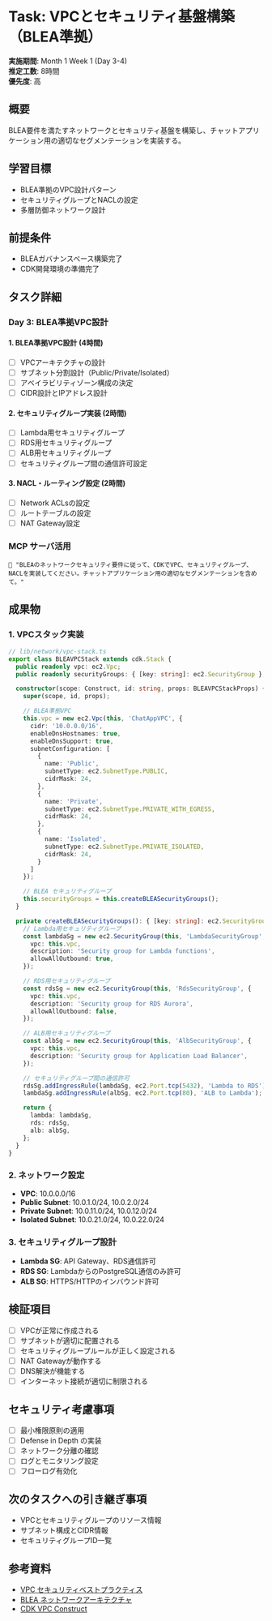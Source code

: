 # Task: VPCとセキュリティ基盤構築（BLEA準拠）

**実施期間**: Month 1 Week 1 (Day 3-4)  
**推定工数**: 8時間  
**優先度**: 高  

## 概要

BLEA要件を満たすネットワークとセキュリティ基盤を構築し、チャットアプリケーション用の適切なセグメンテーションを実装する。

## 学習目標

- BLEA準拠のVPC設計パターン
- セキュリティグループとNACLの設定
- 多層防御ネットワーク設計

## 前提条件

- BLEAガバナンスベース構築完了
- CDK開発環境の準備完了

## タスク詳細

### Day 3: BLEA準拠VPC設計

#### 1. BLEA準拠VPC設計 (4時間)
- [ ] VPCアーキテクチャの設計
- [ ] サブネット分割設計（Public/Private/Isolated）
- [ ] アベイラビリティゾーン構成の決定
- [ ] CIDR設計とIPアドレス設計

#### 2. セキュリティグループ実装 (2時間)
- [ ] Lambda用セキュリティグループ
- [ ] RDS用セキュリティグループ
- [ ] ALB用セキュリティグループ
- [ ] セキュリティグループ間の通信許可設定

#### 3. NACL・ルーティング設定 (2時間)
- [ ] Network ACLsの設定
- [ ] ルートテーブルの設定
- [ ] NAT Gateway設定

### MCP サーバ活用

```
💬 "BLEAのネットワークセキュリティ要件に従って、CDKでVPC、セキュリティグループ、
NACLを実装してください。チャットアプリケーション用の適切なセグメンテーションを含めて。"
```

## 成果物

### 1. VPCスタック実装
```typescript
// lib/network/vpc-stack.ts
export class BLEAVPCStack extends cdk.Stack {
  public readonly vpc: ec2.Vpc;
  public readonly securityGroups: { [key: string]: ec2.SecurityGroup };

  constructor(scope: Construct, id: string, props: BLEAVPCStackProps) {
    super(scope, id, props);

    // BLEA準拠VPC
    this.vpc = new ec2.Vpc(this, 'ChatAppVPC', {
      cidr: '10.0.0.0/16',
      enableDnsHostnames: true,
      enableDnsSupport: true,
      subnetConfiguration: [
        {
          name: 'Public',
          subnetType: ec2.SubnetType.PUBLIC,
          cidrMask: 24,
        },
        {
          name: 'Private', 
          subnetType: ec2.SubnetType.PRIVATE_WITH_EGRESS,
          cidrMask: 24,
        },
        {
          name: 'Isolated',
          subnetType: ec2.SubnetType.PRIVATE_ISOLATED,
          cidrMask: 24,
        }
      ]
    });

    // BLEA セキュリティグループ
    this.securityGroups = this.createBLEASecurityGroups();
  }

  private createBLEASecurityGroups(): { [key: string]: ec2.SecurityGroup } {
    // Lambda用セキュリティグループ
    const lambdaSg = new ec2.SecurityGroup(this, 'LambdaSecurityGroup', {
      vpc: this.vpc,
      description: 'Security group for Lambda functions',
      allowAllOutbound: true,
    });

    // RDS用セキュリティグループ
    const rdsSg = new ec2.SecurityGroup(this, 'RdsSecurityGroup', {
      vpc: this.vpc,
      description: 'Security group for RDS Aurora',
      allowAllOutbound: false,
    });

    // ALB用セキュリティグループ
    const albSg = new ec2.SecurityGroup(this, 'AlbSecurityGroup', {
      vpc: this.vpc,
      description: 'Security group for Application Load Balancer',
    });

    // セキュリティグループ間の通信許可
    rdsSg.addIngressRule(lambdaSg, ec2.Port.tcp(5432), 'Lambda to RDS');
    lambdaSg.addIngressRule(albSg, ec2.Port.tcp(80), 'ALB to Lambda');

    return {
      lambda: lambdaSg,
      rds: rdsSg,
      alb: albSg,
    };
  }
}
```

### 2. ネットワーク設定
- **VPC**: 10.0.0.0/16
- **Public Subnet**: 10.0.1.0/24, 10.0.2.0/24
- **Private Subnet**: 10.0.11.0/24, 10.0.12.0/24  
- **Isolated Subnet**: 10.0.21.0/24, 10.0.22.0/24

### 3. セキュリティグループ設計
- **Lambda SG**: API Gateway、RDS通信許可
- **RDS SG**: LambdaからのPostgreSQL通信のみ許可
- **ALB SG**: HTTPS/HTTPのインバウンド許可

## 検証項目

- [ ] VPCが正常に作成される
- [ ] サブネットが適切に配置される
- [ ] セキュリティグループルールが正しく設定される
- [ ] NAT Gatewayが動作する
- [ ] DNS解決が機能する
- [ ] インターネット接続が適切に制限される

## セキュリティ考慮事項

- [ ] 最小権限原則の適用
- [ ] Defense in Depth の実装
- [ ] ネットワーク分離の確認
- [ ] ログとモニタリング設定
- [ ] フローログ有効化

## 次のタスクへの引き継ぎ事項

- VPCとセキュリティグループのリソース情報
- サブネット構成とCIDR情報
- セキュリティグループID一覧

## 参考資料

- [VPC セキュリティベストプラクティス](https://docs.aws.amazon.com/vpc/latest/userguide/vpc-security-best-practices.html)
- [BLEA ネットワークアーキテクチャ](https://github.com/aws-samples/baseline-environment-on-aws/tree/main/doc)
- [CDK VPC Construct](https://docs.aws.amazon.com/cdk/api/v2/docs/aws-cdk-lib.aws_ec2.Vpc.html)